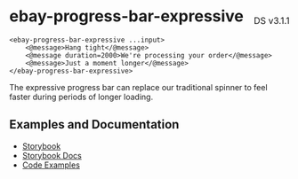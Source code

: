<h1 style='display: flex; justify-content: space-between; align-items: center;'>
    <span>
        ebay-progress-bar-expressive
    </span>
    <span style='font-weight: normal; font-size: medium; margin-bottom: -15px;'>
        DS v3.1.1
    </span>
</h1>

```marko
<ebay-progress-bar-expressive ...input>
    <@message>Hang tight</@message>
    <@message duration=2000>We're processing your order</@message>
    <@message>Just a moment longer</@message>
</ebay-progress-bar-expressive>

```

The expressive progress bar can replace our traditional spinner to feel faster during periods of longer loading.

## Examples and Documentation

- [Storybook](https://ebay.github.io/ebayui-core/?path=/story/progress-ebay-progress-bar-expressive)
- [Storybook Docs](https://ebay.github.io/ebayui-core/?path=/docs/progress-ebay-progress-bar-expressive)
- [Code Examples](https://github.com/eBay/ebayui-core/tree/master/src/components/ebay-progress-bar-expressive/examples)
